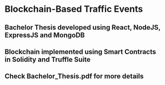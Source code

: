# Blockchain-Based Traffic Events

## Bachelor Thesis developed using React, NodeJS, ExpressJS and MongoDB
## Blockchain implemented using Smart Contracts in Solidity and Truffle Suite
## Check Bachelor_Thesis.pdf for more details
